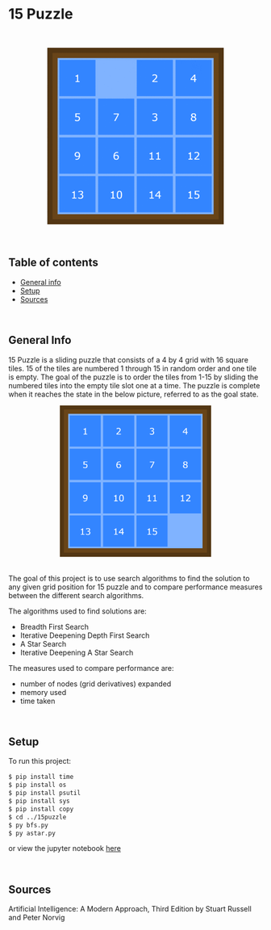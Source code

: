 # 15 Puzzle

<br>

<p align="center">
  <img src="gif/sol1-crop.gif" alt="grid-01-solution" width="350px"/>
</p>

<br>


## Table of contents
* [General info](#general-info)
* [Setup](#setup)
* [Sources](#sources)



<br>

## General Info

15 Puzzle is a sliding puzzle that consists of a 4 by 4 grid with 16 square tiles. 15 of the tiles are numbered 1 through 15 in random order and one tile is empty. The goal of the puzzle is to order the tiles from 1-15 by sliding the numbered tiles into the empty tile slot one at a time. The puzzle is complete when it reaches the state in the below picture, referred to as the goal state.


<center><img src="images/goal_matrix.png" width="300px"/></center>

<br>

The goal of this project is to use search algorithms to find the solution to any given grid position for 15 puzzle and to compare performance measures between the different search algorithms. 


The algorithms used to find solutions are:
* Breadth First Search
* Iterative Deepening Depth First Search
* A Star Search
* Iterative Deepening A Star Search


The measures used to compare performance are:
- number of nodes (grid derivatives) expanded
- memory used
- time taken






<br>

## Setup
To run this project:
```
$ pip install time
$ pip install os
$ pip install psutil
$ pip install sys
$ pip install copy
$ cd ../15puzzle
$ py bfs.py
$ py astar.py
```
  
or view the jupyter notebook [here](15puzzle.ipynb)



<br>

## Sources
Artificial Intelligence: A Modern Approach, Third Edition by Stuart Russell and Peter Norvig

